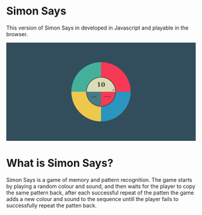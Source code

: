 # Simon Says

This version of Simon Says in developed in Javascript and playable in the browser.

![Simon Says](imgs/simon_says.png)

# What is Simon Says?

Simon Says is a game of memory and pattern recognition. The game starts by playing a random colour
and sound, and then waits for the player to copy the same pattern back, after each successful
repeat of the patten the game adds a new colour and sound to the sequence untill the player fails
to successfully repeat the patten back.
